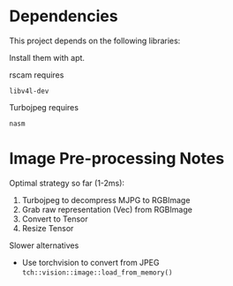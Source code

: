 # Dependencies

This project depends on the following libraries:

Install them with apt.

rscam requires

```
libv4l-dev
```

Turbojpeg requires
```
nasm
```

# Image Pre-processing Notes

Optimal strategy so far (1-2ms):

1. Turbojpeg to decompress MJPG to RGBImage
2. Grab raw representation (Vec<u8>) from RGBImage
3. Convert to Tensor
4. Resize Tensor

Slower alternatives

+ Use torchvision to convert from JPEG `tch::vision::image::load_from_memory()`